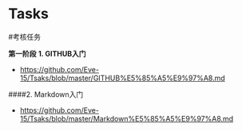 # Tasks
#考核任务

**第一阶段**
**1. GITHUB入门**
* <https://github.com/Eve-15/Tsaks/blob/master/GITHUB%E5%85%A5%E9%97%A8.md>

####2. Markdown入门
* <https://github.com/Eve-15/Tsaks/blob/master/Markdown%E5%85%A5%E9%97%A8.md>

